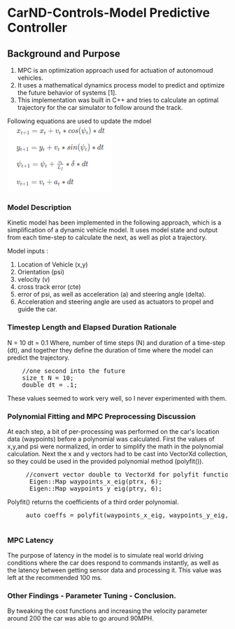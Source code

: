 # CarND-Controls-Model Predictive Controller

## Background and Purpose
1. MPC is an optimization approach used for actuation of autonomoud vehicles. 
2. It uses a mathematical dynamics process model to predict and optimize the future behavior of systems [1]. 
3. This implementation was built in C++ and tries to calculate an optimal trajectory for the car simulator to follow around the track. 

Following equations are used to update the mdoel
<br>
<img src="https://github.com/cahuja1992/Model-Predictive-Control/blob/master/images/update.png"/>
<br>

### Model Description 
Kinetic model has been implemented in the following approach, which is a simplification of a dynamic vehicle model. It uses model state and output from each time-step to calculate the next, as well as plot a trajectory. 

Model inputs : 
1. Location of Vehicle (x,y)
2. Orientation (psi) 
3. velocity (v)
4. cross track error (cte)
5. error of psi, as well as acceleration (a) and steering angle (delta). 
6. Acceleration and steering angle are used as actuators to propel and guide the car. 

### Timestep Length and Elapsed Duration Rationale
N = 10 
dt = 0.1
Where, number of time steps (N) and duration of a time-step (dt), and together they define the duration of time where the model can predict the trajectory. 

<pre>
    //one second into the future
    size_t N = 10;
    double dt = .1;
</pre>

These values seemed to work very well, so I never experimented with them. 

### Polynomial Fitting and MPC Preprocessing Discussion 
At each step, a bit of per-processing was performed on the car's location data (waypoints) before a polynomial was calculated. First the values of x,y,and psi were normalized, in order to simplify the math in the polynomial calculation. Next the x and y vectors had to be cast into VectorXd collection, so they could be used in the provided polynomial method (polyfit()). 

<pre>
     //convert vector double to VectorXd for polyfit function
      Eigen::Map<Eigen::VectorXd> waypoints_x_eig(ptrx, 6);
      Eigen::Map<Eigen::VectorXd> waypoints_y_eig(ptry, 6);
</pre>
 
 Polyfit() returns the coefficients of a third order polynomial. 
 
 <pre>
     auto coeffs = polyfit(waypoints_x_eig, waypoints_y_eig, 3);
 </pre> 
 
 
### MPC Latency
The purpose of latency in the model is to simulate real world driving conditions where the car does respond to commands instantly, as well as the latency between getting sensor data and processing it. This value was left at the recommended 100 ms. 

### Other Findings - Parameter Tuning - Conclusion.  
By tweaking the cost functions and increasing the velocity parameter around 200 the car was able to go around 90MPH.
